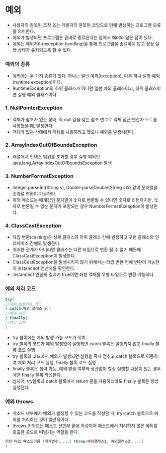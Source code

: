 # 예외

* 사용자의 잘못된 조작 또는 개발자의 잘못된 코딩으로 인해 발생하는 프로그램 오류를 의미한다.
* 예외가 발생되면 프로그램은 곧바로 종료된다는 점에서 에러와 닮은 점이 있다. 
* 예외는 예외처리(exception handling)을 통해 프로그램을 종료하지 않고 정상 실행 상태가 유지되도록 할 수 있다.

### 예외의 종류

* 예외에는 두 가지 종류가 있다. 하나는 일반 예외(exception), 다른 하나 실행 예외(runtime exception)이다.
* RuntimeException의 하위 클래스가 아니면 일반 예외 클래스이고, 하위 클래스이면 실행 예외 클래스이다.

### 1. NullPointerException

* 객체가 참조가 없는 상태, 즉 null 값을 갖는 참조 변수로 객체 접근 연산자 도트를 사용했을 때, 발생한다.
* 객체가 없는 상태에서 객체를 사용하려고 했으니 예외를 발생시킨다.

### 2. ArrayIndexOutOfBoundsException

* 배열에서 인덱스 범위를 초과할 경우 실행 예외인 java.lang.ArrayIndexOutOfBoundsException 발생

### 3. NumberFormatException

* Integer.parseInt(String s), Double.parseDouble(String s)와 같이 문자열을 숫자로 변환이 가능하다.
* 위의 메소드는 매개값인 문자열이 숫자로 변환될 수 있다면 숫자로 리턴하지만, 숫자로 변환될 수 없는 문자가 포함되는 경우 NumberFormatException이 발생한다.

### 4. ClassCastException

* 타입 변환(casting)은 상위 클래스와 하위 클래스 간에 발생하고 구현 클래스와 인터페이스 간에도 발생한다.
* 이러한 관계가 아니라면 클래스는 다른 타입으로 변환 될 수 없기 때문에 ClassCastException이 발생한다.
* ClassCastException을 발생시키지 않기 위해서는 타입 변환 전에 변환이 가능한지 instanceof 연산자를 확인한다.
* instanceof 연산의 결과가 true이면 좌항 객체를 우항 타입으로 변환 가능하다.

### 예외 처리 코드

```java
try{
//예외 발생가능 코드
} catch(예외 클래스 e){
//예외 처리
} finally{
//항상 실행
}
```

* try 블록에는 예외 발생 가능 코드가 위치
* try 블록의 코드가 예외 발생없이 실행되면 catch 블록은 실행되지 않고 finally 블록 코드 실행
* try 블록의 코드에서 예외가 발생되면 실행을 즉시 멈추고 catch 블록으로 이동하여 예외 처리 코드 실행, finally 블록 코드 실행
* finally 블록은 생략 가능, 예외 발생 여부와 상관없이 항상 실행할 내용이 있는 경우에만 finally 블록 작성한다.
* 심지어, try블록과 catch 블록에서 return 문을 사용하더라도 finally 블록은 항상 실행된다.

### 예외 throws

* 메소드 내부에서 예외가 발생할 수 있는 코드를 작성할 때, try-catch 블록으로 예외를 처리하는 것이 일반적이다.
* throws 키워드는 메소드 선언부 끝에 작성되어 메소드에서 처리하지 않은 예외를 호출한 곳으로 떠넘기는 역할을 한다.

```java
리턴 타입 메소드이름 (매개변수, ...) throw 예외클래스1, 예외클래스2, ...{
}
```
